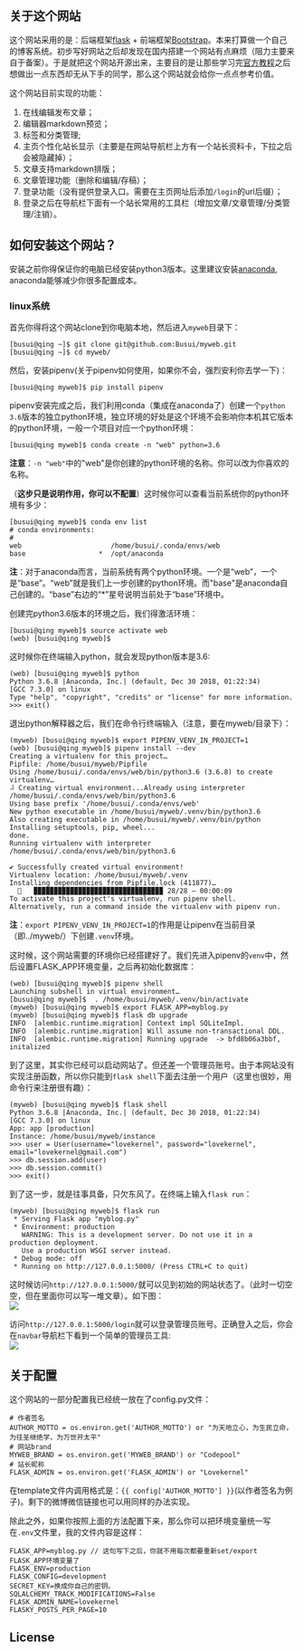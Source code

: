 ## 关于这个网站  

这个网站采用的是：后端框架[flask](http://flask.pocoo.org/) + 前端框架[Bootstrap](https://getbootstrap.com/)。本来打算做一个自己的博客系统。初步写好网站之后却发现在国内搭建一个网站有点麻烦（阻力主要来自于备案）。于是就把这个网站开源出来，主要目的是让那些学习完[官方教程](http://flask.pocoo.org/docs/1.0/)之后想做出一点东西却无从下手的同学，那么这个网站就会给你一点点参考价值。  

这个网站目前实现的功能：  
1. 在线编辑发布文章；  
2. 编辑器markdown预览；  
3. 标签和分类管理;  
4. 主页个性化站长显示（主要是在网站导航栏上方有一个站长资料卡，下拉之后会被隐藏掉）；   
5. 文章支持markdown排版；  
6. 文章管理功能（删除和编辑/存稿）；  
7. 登录功能（没有提供登录入口。需要在主页网址后添加`/login`的url后缀）；
8. 登录之后在导航栏下面有一个站长常用的工具栏（增加文章/文章管理/分类管理/注销）。  

## 如何安装这个网站？  

安装之前你得保证你的电脑已经安装python3版本。这里建议安装[anaconda](https://www.anaconda.com/), anaconda能够减少你很多配置成本。  


### linux系统  

首先你得将这个网站clone到你电脑本地，然后进入`myweb`目录下：  
```
[busui@qing ~]$ git clone git@github.com:Busui/myweb.git
[busui@qing ~]$ cd myweb/
```


然后，安装pipenv(关于pipenv如何使用，如果你不会，强烈安利你去学一下)：    
```
[busui@qing myweb]$ pip install pipenv
```


pipenv安装完成之后，我们利用conda（集成在anaconda了）创建一个`python 3.6`版本的独立python环境，独立环境的好处是这个环境不会影响你本机其它版本的python环境，一般一个项目对应一个python环境：  
```
[busui@qing myweb]$ conda create -n "web" python=3.6
```
**注意**：`-n "web"`中的"web"是你创建的python环境的名称。你可以改为你喜欢的名称。  


（**这步只是说明作用，你可以不配置**）这时候你可以查看当前系统你的python环境有多少：  
```
[busui@qing myweb]$ conda env list
# conda environments:
#
web                      /home/busui/.conda/envs/web
base                  *  /opt/anaconda
```
**注**：对于anaconda而言，当前系统有两个python环境。一个是“web”，一个是“base”。“web”就是我们上一步创建的python环境。而"base"是anaconda自己创建的。“base”右边的“*”星号说明当前处于“base”环境中。 


创建完python3.6版本的环境之后，我们得激活环境：  
```
[busui@qing myweb]$ source activate web
(web) [busui@qing myweb]$ 
```


这时候你在终端输入python，就会发现python版本是3.6:  
```
(web) [busui@qing myweb]$ python
Python 3.6.8 |Anaconda, Inc.| (default, Dec 30 2018, 01:22:34) 
[GCC 7.3.0] on linux
Type "help", "copyright", "credits" or "license" for more information.
>>> exit()
```


退出python解释器之后，我们在命令行终端输入（注意，要在myweb/目录下）：  
```
(myweb) [busui@qing myweb]$ export PIPENV_VENV_IN_PROJECT=1
(web) [busui@qing myweb]$ pipenv install --dev
Creating a virtualenv for this project…
Pipfile: /home/busui/myweb/Pipfile
Using /home/busui/.conda/envs/web/bin/python3.6 (3.6.8) to create virtualenv…
⠼ Creating virtual environment...Already using interpreter /home/busui/.conda/envs/web/bin/python3.6
Using base prefix '/home/busui/.conda/envs/web'
New python executable in /home/busui/myweb/.venv/bin/python3.6
Also creating executable in /home/busui/myweb/.venv/bin/python
Installing setuptools, pip, wheel...
done.
Running virtualenv with interpreter /home/busui/.conda/envs/web/bin/python3.6

✔ Successfully created virtual environment! 
Virtualenv location: /home/busui/myweb/.venv
Installing dependencies from Pipfile.lock (411877)…
  🐍   ▉▉▉▉▉▉▉▉▉▉▉▉▉▉▉▉▉▉▉▉▉▉▉▉▉▉▉▉▉▉▉▉ 28/28 — 00:00:09
To activate this project's virtualenv, run pipenv shell.
Alternatively, run a command inside the virtualenv with pipenv run.
```

**注**：`export PIPENV_VENV_IN_PROJECT=1`的作用是让pipenv在当前目录（即../myweb/）下创建`.venv`环境。  


这时候，这个网站需要的环境你已经搭建好了。我们先进入pipenv的`venv`中，然后设置FLASK_APP环境变量，之后再初始化数据库：  
```
(web) [busui@qing myweb]$ pipenv shell
Launching subshell in virtual environment…
[busui@qing myweb]$  . /home/busui/myweb/.venv/bin/activate
(myweb) [busui@qing myweb]$ export FLASK_APP=myblog.py
(myweb) [busui@qing myweb]$ flask db upgrade
INFO  [alembic.runtime.migration] Context impl SQLiteImpl.
INFO  [alembic.runtime.migration] Will assume non-transactional DDL.
INFO  [alembic.runtime.migration] Running upgrade  -> bfd8b06a3bbf, initalized
```


到了这里，其实你已经可以启动网站了。但还差一个管理员账号。由于本网站没有实现注册函数，所以你只能到`flask shell`下面去注册一个用户（这里也很妙，用命令行来注册很有趣）：  
```
(myweb) [busui@qing myweb]$ flask shell
Python 3.6.8 |Anaconda, Inc.| (default, Dec 30 2018, 01:22:34) 
[GCC 7.3.0] on linux
App: app [production]
Instance: /home/busui/myweb/instance
>>> user = User(username="lovekernel", password="lovekernel", email="lovekernel@gmail.com")
>>> db.session.add(user)
>>> db.session.commit()
>>> exit()
```

到了这一步，就是往事具备，只欠东风了。在终端上输入`flask run`：  
```
(myweb) [busui@qing myweb]$ flask run
 * Serving Flask app "myblog.py"
 * Environment: production
   WARNING: This is a development server. Do not use it in a production deployment.
   Use a production WSGI server instead.
 * Debug mode: off
 * Running on http://127.0.0.1:5000/ (Press CTRL+C to quit)
```
这时候访问`http://127.0.0.1:5000/`就可以见到初始的网站状态了。（此时一切空空，但在里面你可以写一堆文章）。如下图：  
![](https://github.com/Busui/myweb/blob/master/READMEIMAGE/index.png)


访问`http://127.0.0.1:5000/login`就可以登录管理员账号。正确登入之后，你会在`navbar`导航栏下看到一个简单的管理员工具:  
![](https://github.com/Busui/myweb/blob/master/READMEIMAGE/index.gif)


## 关于配置  
这个网站的一部分配置我已经统一放在了config.py文件：  
```
# 作者签名
AUTHOR_MOTTO = os.environ.get('AUTHOR_MOTTO') or "为天地立心，为生民立命，为往圣继绝学，为万世开太平"
# 网站brand
MYWEB_BRAND = os.environ.get('MYWEB_BRAND') or "Codepool"
# 站长昵称
FLASK_ADMIN = os.environ.get('FLASK_ADMIN') or "Lovekernel"
```
在template文件内调用格式是：`{{ config['AUTHOR_MOTTO'] }}`(以作者签名为例子)。剩下的微博微信链接也可以用同样的办法实现。  



除此之外，如果你按照上面的方法配置下来，那么你可以把环境变量统一写在`.env`文件里，我的文件内容是这样：  
```
FLASK_APP=myblog.py // 这句写下之后，你就不用每次都要重新set/export FLASK_APP环境变量了
FLASK_ENV=production
FLASK_CONFIG=development
SECRET_KEY=换成你自己的密钥。
SQLALCHEMY_TRACK_MODIFICATIONS=False
FLASK_ADMIN_NAME=lovekernel
FLASKY_POSTS_PER_PAGE=10
```


## License  

